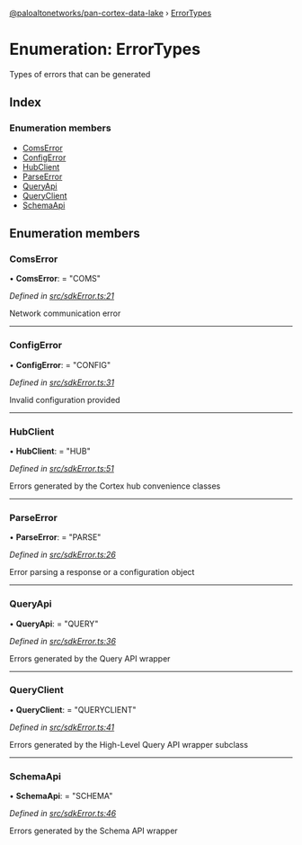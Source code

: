 [@paloaltonetworks/pan-cortex-data-lake](../README.md) › [ErrorTypes](errortypes.md)

# Enumeration: ErrorTypes

Types of errors that can be generated

## Index

### Enumeration members

* [ComsError](errortypes.md#comserror)
* [ConfigError](errortypes.md#configerror)
* [HubClient](errortypes.md#hubclient)
* [ParseError](errortypes.md#parseerror)
* [QueryApi](errortypes.md#queryapi)
* [QueryClient](errortypes.md#queryclient)
* [SchemaApi](errortypes.md#schemaapi)

## Enumeration members

###  ComsError

• **ComsError**: = "COMS"

*Defined in [src/sdkError.ts:21](https://github.com/xhoms/pan-cortex-data-lake-nodejs/blob/master/src/sdkError.ts#L21)*

Network communication error

___

###  ConfigError

• **ConfigError**: = "CONFIG"

*Defined in [src/sdkError.ts:31](https://github.com/xhoms/pan-cortex-data-lake-nodejs/blob/master/src/sdkError.ts#L31)*

Invalid configuration provided

___

###  HubClient

• **HubClient**: = "HUB"

*Defined in [src/sdkError.ts:51](https://github.com/xhoms/pan-cortex-data-lake-nodejs/blob/master/src/sdkError.ts#L51)*

Errors generated by the Cortex hub convenience classes

___

###  ParseError

• **ParseError**: = "PARSE"

*Defined in [src/sdkError.ts:26](https://github.com/xhoms/pan-cortex-data-lake-nodejs/blob/master/src/sdkError.ts#L26)*

Error parsing a response or a configuration object

___

###  QueryApi

• **QueryApi**: = "QUERY"

*Defined in [src/sdkError.ts:36](https://github.com/xhoms/pan-cortex-data-lake-nodejs/blob/master/src/sdkError.ts#L36)*

Errors generated by the Query API wrapper

___

###  QueryClient

• **QueryClient**: = "QUERYCLIENT"

*Defined in [src/sdkError.ts:41](https://github.com/xhoms/pan-cortex-data-lake-nodejs/blob/master/src/sdkError.ts#L41)*

Errors generated by the High-Level Query API wrapper subclass

___

###  SchemaApi

• **SchemaApi**: = "SCHEMA"

*Defined in [src/sdkError.ts:46](https://github.com/xhoms/pan-cortex-data-lake-nodejs/blob/master/src/sdkError.ts#L46)*

Errors generated by the Schema API wrapper
